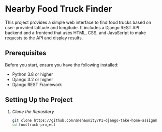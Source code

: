 # Nearby Food Truck Finder

This project provides a simple web interface to find food trucks based on user-provided latitude and longitude. It includes a Django REST API backend and a frontend that uses HTML, CSS, and JavaScript to make requests to the API and display results.

## Prerequisites

Before you start, ensure you have the following installed:
- Python 3.8 or higher
- Django 3.2 or higher
- Django REST Framework

## Setting Up the Project

1. *Clone the Repository*
   ```bash
   git clone https://github.com/snehaunity/P1-django-take-home-assignment.git
   cd foodtruck-project
